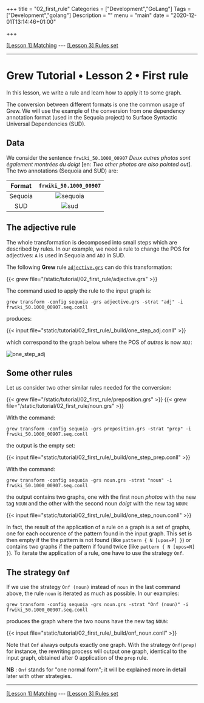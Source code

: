 +++
title = "02_first_rule"
Categories = ["Development","GoLang"]
Tags = ["Development","golang"]
Description = ""
menu = "main"
date = "2020-12-01T13:14:46+01:00"

+++

[[Lesson 1] Matching](../01_matching) --- [[Lesson 3] Rules set](../03_rules_set)

---

# Grew Tutorial • Lesson 2 • First rule

In this lesson, we write a rule and learn how to apply it to some graph.

The conversion between different formats is one the common usage of Grew.
We will use the example of the conversion from one dependency annotation format (used in the Sequoia project) to Surface Syntactic Universal Dependencies (SUD).

## Data

We consider the sentence `frwiki_50.1000_00907` *Deux autres photos sont également montrées du doigt* [en: *Two other photos are also pointed out*].
The two annotations (Sequoia and SUD) are:

| Format | `frwiki_50.1000_00907` |
|:---:|:---:|
| Sequoia | ![sequoia](/tutorial/02_first_rule/_build/frwiki_50.1000_00907.seq.svg) |
| SUD | ![sud](/tutorial/02_first_rule/_build/frwiki_50.1000_00907.sud.svg) |

## The adjective rule

The whole transformation is decomposed into small steps which are described by rules.
In our example, we need a rule to change the POS for adjectives: `A` is used in Sequoia and `ADJ` in SUD.

The following **Grew** rule [`adjective.grs`](/tutorial/02_first_rule/adjective.grs) can do this transformation:

{{< grew file="/static/tutorial/02_first_rule/adjective.grs" >}}

The command used to apply the rule to the input graph is:

```
grew transform -config sequoia -grs adjective.grs -strat "adj" -i frwiki_50.1000_00907.seq.conll
```

produces:

{{< input file="static/tutorial/02_first_rule/_build/one_step_adj.conll" >}}

which correspond to the graph below where the POS of *autres* is now `ADJ`:

![one_step_adj](/tutorial/02_first_rule/_build/one_step_adj.svg)

## Some other rules

Let us consider two other similar rules needed for the conversion:

{{< grew file="/static/tutorial/02_first_rule/preposition.grs" >}}
{{< grew file="/static/tutorial/02_first_rule/noun.grs" >}}

With the command:

```
grew transform -config sequoia -grs preposition.grs -strat "prep" -i frwiki_50.1000_00907.seq.conll
```

the output is the empty set:

{{< input file="static/tutorial/02_first_rule/_build/one_step_prep.conll" >}}

With the command:

```
grew transform -config sequoia -grs noun.grs -strat "noun" -i frwiki_50.1000_00907.seq.conll
```

the output contains two graphs, one with the first noun *photos* with the new tag `NOUN` and the other with the second noun *doigt* with the new tag `NOUN`:

{{< input file="static/tutorial/02_first_rule/_build/one_step_noun.conll" >}}

In fact, the result of the application of a rule on a graph is a set of graphs, one for each occurence of the pattern found in the input graph. This set is then empty if the the pattern is not found (like `pattern { N [upos=P] }`) or contains two graphs if the pattern if found twice (like `pattern { N [upos=N] }`).
To iterate the application of a rule, one have to use the strategy `Onf`.

## The strategy `Onf`

If we use the strategy `Onf (noun)` instead of `noun` in the last command above, the rule `noun` is iterated as much as possible.
In our examples:

```
grew transform -config sequoia -grs noun.grs -strat "Onf (noun)" -i frwiki_50.1000_00907.seq.conll
```

produces the graph where the two nouns have the new tag `NOUN`:

{{< input file="static/tutorial/02_first_rule/_build/onf_noun.conll" >}}

Note that `Onf` always outputs exactly one graph.
With the strategy `Onf(prep)` for instance, the rewriting process will output one graph, identical to the input graph, obtained after 0 application of the `prep` rule.

**NB** : `Onf` stands for "one normal form"; it will be explained more in detail later with other strategies.

---

[[Lesson 1] Matching](../01_matching) --- [[Lesson 3] Rules set](../03_rules_set)
